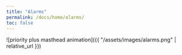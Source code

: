 ```yaml
---
title: "Alarms"
permalink: /docs/home/alarms/
toc: false
---
```



![priority plus masthead animation]({{ "/assets/images/alarms.png" | relative_url }})
